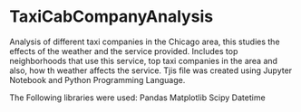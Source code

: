 # TaxiCabCompanyAnalysis
Analysis of different taxi companies in the Chicago area, this studies the effects of the weather and the service provided. Includes top neighborhoods that use this service, top taxi companies in the area and also, how th weather affects the service. Tjis file was created using Jupyter Notebook and Python Programming Language.

The Following libraries were used:
Pandas
Matplotlib
Scipy
Datetime
